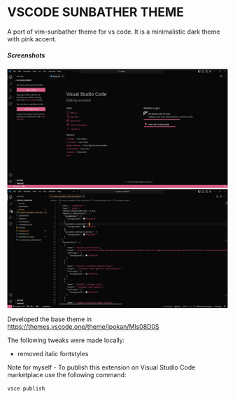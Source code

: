 # VSCODE SUNBATHER THEME

A port of vim-sunbather theme for vs code. It is a minimalistic dark theme with pink accent.

##### Screenshots

![](screenshots/screenshot-1.png)
![](screenshots/screenshot-2.png)

Developed the base theme in https://themes.vscode.one/theme/jpokan/Mls08D0S

The following tweaks were made locally:

- removed italic fontstyles

Note for myself - To publish this extension on Visual Studio Code marketplace use the following command:

```
vsce publish
```

